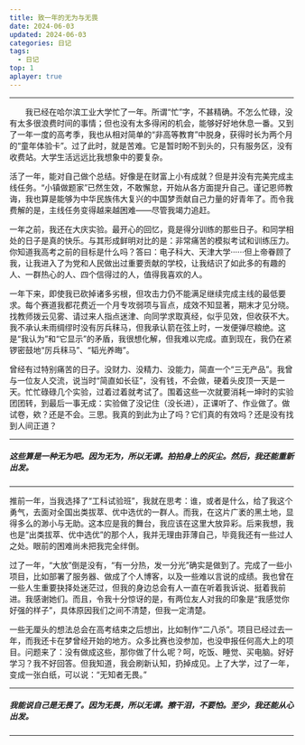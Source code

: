 ```yaml
---
title: 致一年的无为与无畏
date: 2024-06-03
updated: 2024-06-03
categories: 日记
tags:
  - 日记
top: 1
aplayer: true
---
```


<meting-js
 id="1807756571"
 server="netease"
 type="song"
 theme="#C20C0C">
</meting-js>

---

<p style="text-indent:2em">
我已经在哈尔滨工业大学忙了一年。所谓“忙”字，不甚精确。不怎么忙碌，没有太多很浪费时间的事情；但也没有太多得闲的机会，能够好好地休息一番。又到了一年一度的高考季，我也从相对简单的“非高等教育”中脱身，获得时长为两个月的“童年体验卡”。过了此时，就是苦难。它是暂时盼不到头的，只有服务区，没有收费站。大学生活远远比我想象中的要复杂。

活了一年，能对自己做个总结。好像是在财富上小有成就？但是并没有完美完成主线任务。“小镇做题家”已然生效，不敢懈怠，开始从各方面提升自己。谨记恩师教诲，我也算是能够为中华民族伟大复兴的中国梦贡献自己力量的好青年了。而令我费解的是，主线任务变得越来越困难——尽管我竭力追赶。

一年之前，我还在大庆实验。最开心的回忆，竟是得分训练的那些日子。和同学相处的日子是真的快乐。与其形成鲜明对比的是：非常痛苦的模拟考试和训练压力。你知道我高考之前的目标是什么吗？答曰：电子科大、天津大学······但上帝眷顾了我，让我进入了为党和人民做出过重要贡献的学校，让我结识了如此多的有趣的人、一群热心的人、四个信得过的人，值得我喜欢的人。

一年下来，即使我已砍掉诸多劣根，但攻击力仍不能满足继续完成主线的最低要求。每个赛道我都花费近一个月专攻弱项与盲点，成效不知显著，期末才见分晓。找教师拨云见雾、请过来人指点迷津、向同学求取真经，似乎见效，但收获不大。我不承认未雨绸缪时没有厉兵秣马，但我承认箭在弦上时，一发便弹尽粮绝。这是“我认为”和“它显示”的矛盾，我很想化解，但我难以完成。直到现在，我仍在紧锣密鼓地“厉兵秣马”、“韬光养晦”。

曾经有过特别痛苦的日子。没财力、没精力、没能力，简直一个“三无产品”。我曾与一位友人交流，说当时“简直如长征”，没有钱，不会做，硬着头皮顶一天是一天。忙忙碌碌几个实验，过着过着就考试了。围着这些一次就要消耗一坤时的实验团团转，到最后一事无成：实验做了没记住（没长进），正课听了、作业做了。做试卷，欸？还是不会。三思。我真的到此为止了吗？它们真的有效吗？还是没有找到人间正道？

---

##### 这些算是一种无为吧。因为无为，所以无谓。拍拍身上的灰尘。然后，我还能重新出发。

---

推前一年，当我选择了“工科试验班”，我就在思考：谁，或者是什么，给了我这个勇气，去面对全国出类拔萃、优中选优的一群人。而我，在这片广袤的黑土地，显得多么的渺小与无助。这本应是我的舞台，我应该在这里大放异彩。后来我想，我也是“出类拔萃、优中选优”的那个人，我并无理由菲薄自己，毕竟我还有一些过人之处。眼前的困难尚未把我完全绊倒。

过了一年，“大放”倒是没有，“有一分热，发一分光”确实是做到了。完成了一些小项目，比如部署了服务器、做成了个人博客，以及一些难以言说的成绩。我也曾在一些人生重要抉择处迷茫过，但我的身边总会有人一直在听着我诉说、挺着我前进。我感谢她们。而且，令我十分惊讶的是，有两位友人对我的印象是“我感觉你好强的样子”，具体原因我们之间不清楚，但我一定清楚。

一些无厘头的想法总会在高考结束之后想出，比如制作“二八杀”。项目已经过去一年，而我还卡在梦曾经开始的地方。众多比赛也没参加，也没申报任何高大上的项目。问题来了：没有做成这些，那你做了什么呢？呵，吃饭、睡觉、买电脑。好好学习？我不好回答。但我知道，我会刷新认知，扔掉成见。上了大学，过了一年，变成一张白纸，可以说：“无知者无畏。”

---

##### 我能说自己是无畏了。因为无畏，所以无谓。擦干泪，不要怕。至少，我还能从心出发。
</p>

---
